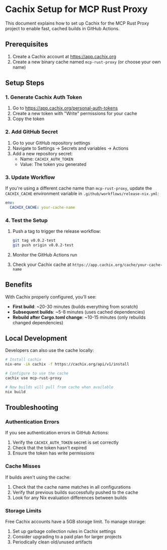 # Cachix Setup for MCP Rust Proxy

This document explains how to set up Cachix for the MCP Rust Proxy project to enable fast, cached builds in GitHub Actions.

## Prerequisites

1. Create a Cachix account at https://app.cachix.org
2. Create a new binary cache named `mcp-rust-proxy` (or choose your own name)

## Setup Steps

### 1. Generate Cachix Auth Token

1. Go to https://app.cachix.org/personal-auth-tokens
2. Create a new token with "Write" permissions for your cache
3. Copy the token

### 2. Add GitHub Secret

1. Go to your GitHub repository settings
2. Navigate to Settings → Secrets and variables → Actions
3. Add a new repository secret:
   - Name: `CACHIX_AUTH_TOKEN`
   - Value: The token you generated

### 3. Update Workflow

If you're using a different cache name than `mcp-rust-proxy`, update the `CACHIX_CACHE` environment variable in `.github/workflows/release-nix.yml`:

```yaml
env:
  CACHIX_CACHE: your-cache-name
```

### 4. Test the Setup

1. Push a tag to trigger the release workflow:
   ```bash
   git tag v0.0.2-test
   git push origin v0.0.2-test
   ```

2. Monitor the GitHub Actions run
3. Check your Cachix cache at `https://app.cachix.org/cache/your-cache-name`

## Benefits

With Cachix properly configured, you'll see:

- **First build**: ~20-30 minutes (builds everything from scratch)
- **Subsequent builds**: ~5-8 minutes (uses cached dependencies)
- **Rebuild after Cargo.toml change**: ~10-15 minutes (only rebuilds changed dependencies)

## Local Development

Developers can also use the cache locally:

```bash
# Install cachix
nix-env -iA cachix -f https://cachix.org/api/v1/install

# Configure to use the cache
cachix use mcp-rust-proxy

# Now builds will pull from cache when available
nix build
```

## Troubleshooting

### Authentication Errors

If you see authentication errors in GitHub Actions:
1. Verify the `CACHIX_AUTH_TOKEN` secret is set correctly
2. Check that the token hasn't expired
3. Ensure the token has write permissions

### Cache Misses

If builds aren't using the cache:
1. Check that the cache name matches in all configurations
2. Verify that previous builds successfully pushed to the cache
3. Look for any Nix evaluation differences between builds

### Storage Limits

Free Cachix accounts have a 5GB storage limit. To manage storage:
1. Set up garbage collection rules in Cachix settings
2. Consider upgrading to a paid plan for larger projects
3. Periodically clean old/unused artifacts